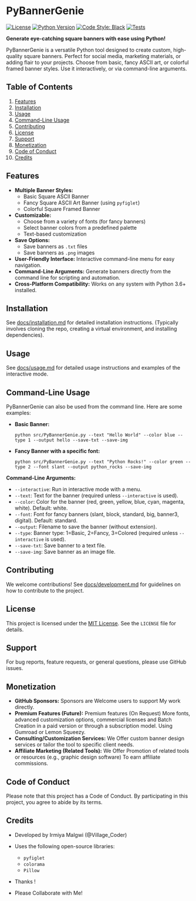 # PyBannerGenie

[![License](https://img.shields.io/badge/License-MIT-blue.svg)](LICENSE)
[![Python Version](https://img.shields.io/badge/Python-3.12+-blue.svg)](https://www.python.org/downloads/release/python-312/)
[![Code Style: Black](https://img.shields.io/badge/code%20style-black-000000.svg)](https://github.com/psf/black)
[![Tests](https://github.com/[YourUsername]/PyBannerGenie/actions/workflows/test.yml/badge.svg)](https://github.com/[YourUsername]/PyBannerGenie/actions/workflows/test.yml)

**Generate eye-catching square banners with ease using Python!**

PyBannerGenie is a versatile Python tool designed to create custom, high-quality square banners. Perfect for social media, marketing materials, or adding flair to your projects. Choose from basic, fancy ASCII art, or colorful framed banner styles.  Use it interactively, or via command-line arguments.

## Table of Contents

1.  [Features](#features)
2.  [Installation](#installation)
3.  [Usage](#usage)
4.  [Command-Line Usage](#command-line-usage)
5.  [Contributing](#contributing)
6.  [License](#license)
7.  [Support](#support)
8.  [Monetization](#monetization)
9.  [Code of Conduct](#code-of-conduct)
10. [Credits](#credits)

## Features

*   **Multiple Banner Styles:**
    *   Basic Square ASCII Banner
    *   Fancy Square ASCII Art Banner (using `pyfiglet`)
    *   Colorful Square Framed Banner
*   **Customizable:**
    *   Choose from a variety of fonts (for fancy banners)
    *   Select banner colors from a predefined palette
    *   Text-based customization
*   **Save Options:**
    *   Save banners as `.txt` files
    *   Save banners as `.png` images
*   **User-Friendly Interface:** Interactive command-line menu for easy navigation.
*   **Command-Line Arguments:**  Generate banners directly from the command line for scripting and automation.
*   **Cross-Platform Compatibility:**  Works on any system with Python 3.6+ installed.

## Installation

See [docs/installation.md](docs/installation.md) for detailed installation instructions.  (Typically involves cloning the repo, creating a virtual environment, and installing dependencies).

## Usage

See [docs/usage.md](docs/usage.md) for detailed usage instructions and examples of the interactive mode.

## Command-Line Usage

PyBannerGenie can also be used from the command line. Here are some examples:

*   **Basic Banner:**

    ```
    python src/PyBannerGenie.py --text "Hello World" --color blue --type 1 --output hello --save-txt --save-img
    ```

*   **Fancy Banner with a specific font:**

    ```
    python src/PyBannerGenie.py --text "Python Rocks!" --color green --type 2 --font slant --output python_rocks --save-img
    ```

**Command-Line Arguments:**

*   `--interactive`: Run in interactive mode with a menu.
*   `--text`: Text for the banner (required unless `--interactive` is used).
*   `--color`: Color for the banner (red, green, yellow, blue, cyan, magenta, white). Default: white.
*   `--font`: Font for fancy banners (slant, block, standard, big, banner3, digital). Default: standard.
*   `--output`: Filename to save the banner (without extension).
*   `--type`: Banner type: 1=Basic, 2=Fancy, 3=Colored (required unless `--interactive` is used).
*   `--save-txt`: Save banner to a text file.
*   `--save-img`: Save banner as an image file.

## Contributing

We welcome contributions! See [docs/development.md](docs/development.md) for guidelines on how to contribute to the project.

## License

This project is licensed under the [MIT License](LICENSE).  See the `LICENSE` file for details.

## Support

For bug reports, feature requests, or general questions, please use GitHub issues.

## Monetization

*   **GitHub Sponsors:**  Sponsors are Welcome users to support My work directly.
*   **Premium Features (Future):**  Premium features (On Request) More fonts, advanced customization options, commercial licenses and Batch Creation in a paid version or through a subscription model. Using Gumroad or Lemon Squeezy.
*   **Consulting/Customization Services:**  We Offer custom banner design services or tailor the tool to specific client needs.
*   **Affiliate Marketing (Related Tools):**  We Offer Promotion of related tools or resources (e.g., graphic design software) To earn affiliate commissions.

## Code of Conduct

Please note that this project has a Code of Conduct. By participating in this project, you agree to abide by its terms.

## Credits

*   Developed by Irmiya Malgwi (@Village\_Coder)
*   Uses the following open-source libraries:
    *   `pyfiglet`
    *   `colorama`
    *   `Pillow`

*   Thanks !
*   Please Collaborate with Me!